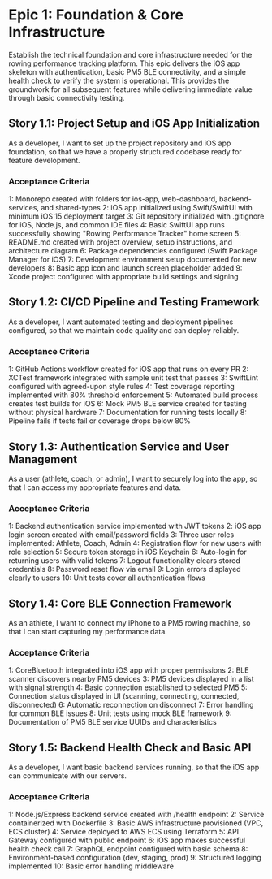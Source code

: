 # Epic 1: Foundation & Core Infrastructure

Establish the technical foundation and core infrastructure needed for the rowing performance tracking platform. This epic delivers the iOS app skeleton with authentication, basic PM5 BLE connectivity, and a simple health check to verify the system is operational. This provides the groundwork for all subsequent features while delivering immediate value through basic connectivity testing.

## Story 1.1: Project Setup and iOS App Initialization

As a developer,
I want to set up the project repository and iOS app foundation,
so that we have a properly structured codebase ready for feature development.

### Acceptance Criteria
1: Monorepo created with folders for ios-app, web-dashboard, backend-services, and shared-types
2: iOS app initialized using Swift/SwiftUI with minimum iOS 15 deployment target
3: Git repository initialized with .gitignore for iOS, Node.js, and common IDE files
4: Basic SwiftUI app runs successfully showing "Rowing Performance Tracker" home screen
5: README.md created with project overview, setup instructions, and architecture diagram
6: Package dependencies configured (Swift Package Manager for iOS)
7: Development environment setup documented for new developers
8: Basic app icon and launch screen placeholder added
9: Xcode project configured with appropriate build settings and signing

## Story 1.2: CI/CD Pipeline and Testing Framework

As a developer,
I want automated testing and deployment pipelines configured,
so that we maintain code quality and can deploy reliably.

### Acceptance Criteria
1: GitHub Actions workflow created for iOS app that runs on every PR
2: XCTest framework integrated with sample unit test that passes
3: SwiftLint configured with agreed-upon style rules
4: Test coverage reporting implemented with 80% threshold enforcement
5: Automated build process creates test builds for iOS
6: Mock PM5 BLE service created for testing without physical hardware
7: Documentation for running tests locally
8: Pipeline fails if tests fail or coverage drops below 80%

## Story 1.3: Authentication Service and User Management

As a user (athlete, coach, or admin),
I want to securely log into the app,
so that I can access my appropriate features and data.

### Acceptance Criteria
1: Backend authentication service implemented with JWT tokens
2: iOS app login screen created with email/password fields
3: Three user roles implemented: Athlete, Coach, Admin
4: Registration flow for new users with role selection
5: Secure token storage in iOS Keychain
6: Auto-login for returning users with valid tokens
7: Logout functionality clears stored credentials
8: Password reset flow via email
9: Login errors displayed clearly to users
10: Unit tests cover all authentication flows

## Story 1.4: Core BLE Connection Framework

As an athlete,
I want to connect my iPhone to a PM5 rowing machine,
so that I can start capturing my performance data.

### Acceptance Criteria
1: CoreBluetooth integrated into iOS app with proper permissions
2: BLE scanner discovers nearby PM5 devices
3: PM5 devices displayed in a list with signal strength
4: Basic connection established to selected PM5
5: Connection status displayed in UI (scanning, connecting, connected, disconnected)
6: Automatic reconnection on disconnect
7: Error handling for common BLE issues
8: Unit tests using mock BLE framework
9: Documentation of PM5 BLE service UUIDs and characteristics

## Story 1.5: Backend Health Check and Basic API

As a developer,
I want basic backend services running,
so that the iOS app can communicate with our servers.

### Acceptance Criteria
1: Node.js/Express backend service created with /health endpoint
2: Service containerized with Dockerfile
3: Basic AWS infrastructure provisioned (VPC, ECS cluster)
4: Service deployed to AWS ECS using Terraform
5: API Gateway configured with public endpoint
6: iOS app makes successful health check call
7: GraphQL endpoint configured with basic schema
8: Environment-based configuration (dev, staging, prod)
9: Structured logging implemented
10: Basic error handling middleware
